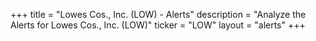 +++
title = "Lowes Cos., Inc. (LOW) - Alerts"
description = "Analyze the Alerts for Lowes Cos., Inc. (LOW)"
ticker = "LOW"
layout = "alerts"
+++

